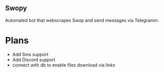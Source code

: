 ## Swopy

Automated bot that webscrapes Swop and send messages via Telegramm.

# Plans

- Add Sms support
- Add Discord support
- connect with db to enable files download via links

